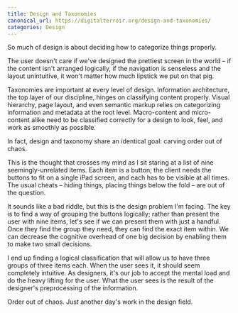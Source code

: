 ```yaml
---
title: Design and Taxonomies
canonical_url: https://digitalterroir.org/design-and-taxonomies/
categories: Design
---
```


So much of design is about deciding how to categorize things properly.

The user doesn't care if we've designed the prettiest screen in the world – if the content isn't arranged logically, if the navigation is senseless and the layout unintuitive, it won't matter how much lipstick we put on that pig.

Taxonomies are important at every level of design. Information architecture, the top layer of our discipline, hinges on classifying content properly. Visual hierarchy, page layout, and even semantic markup relies on categorizing information and metadata at the root level. Macro-content and micro-content alike need to be classified correctly for a design to look, feel, and work as smoothly as possible.

In fact, design and taxonomy share an identical goal: carving order out of chaos.

This is the thought that crosses my mind as I sit staring at a list of nine seemingly-unrelated items. Each item is a button; the client needs the buttons to fit on a single iPad screen, and each has to be visible at all times. The usual cheats – hiding things, placing things below the fold – are out of the question.

It sounds like a bad riddle, but this is the design problem I'm facing. The key is to find a way of grouping the buttons logically; rather than present the user with nine items, let's see if we can present them with just a handful. Once they find the group they need, they can find the exact item within. We can decrease the cognitive overhead of one big decision by enabling them to make two small decisions.

I end up finding a logical classification that will allow us to have three groups of three items each. When the user sees it, it should seem completely intuitive. As designers, it's our job to accept the mental load and do the heavy lifting for the user. What the user sees is the result of the designer's preprocessing of the information.

Order out of chaos. Just another day's work in the design field.
